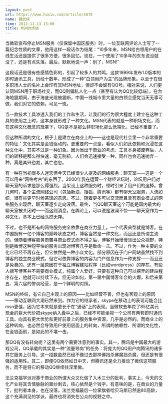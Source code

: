 ```yaml
---
layout: post
url: https://www.huxiu.com/article/5870
name: 魏武挥
time: 2012-11-13 15:00
title: MSN的终结
---
```

当微软宣布停止MSN服务（仅保留中国区服务）时，一位互联网评论人士写了一篇纪念性质的文章，他用这样一段话作为结尾：“10多年来，MSN给白领用户的在线生活还是提供了很多方便，很多回忆。现在，一个使用了10多年的东东说没就没了，还是有点失落。最后，默默地说一声：别了，MSN!”

这段话还是很有些感情色彩的，引起了较多人的共鸣。这款1999年发布1.0版本的即时通讯工具，历经十数年，形成了一种“白领用户为主”的品牌形象。以至于在很多职场人士的名片上会印有其MSN地址，但却不会留有QQ号。相对来说，人们更认同MSN用于职场社交，而QQ则偏私人化一点（甚至有认为QQ比较低端）。在台海地震期间，由于海底光缆被震断，中国一线城市里大量的白领会感觉当天无事可做，我们对它的依赖，可见一斑。

当一款技术工具渗透入我们的工作和生活，让我们的行为很大程度上建立在这种工具的使用之上时，这本身就形成了一种文化。MSN代表的就是一种职场文化，而在这种文化概念的笼罩下，QQ是不是那么非职场化那么低端化，已经不重要了。

但这种所谓的文化，根子上是建立在商业上的——这也是现代社会里一个非常重要的特征：文化其实是金钱驱动的。更重要的一点是，看似人们如此依赖和沉浸在这种文化中，其实不过是一种幻象。因为当出于商业的考虑，工具本身被废弃后，人们的转移是那么得快速，毫无别扭。人们会迅速接受一种，同样也会迅速抛弃一种，真是其兴也勃，其亡也忽。

有一种在当初很多人迷恋但今天已经很少人提及的网络服务：聊天室——这是一个可以用来“网络考古”的东西了。2000年我在运营一个财经论坛时，论坛用户们对聊天室的诉求是那么得强烈。当架设上这种服务时，顿时引来了用户们的追捧。曾几何时，各个主流网络公司（包括新浪、搜狐、腾讯等）都有聊天室服务，人流如织，很有些更早时候茶馆的意思。不过，随着更多可以交流而且具有商业模式的网络服务出现后，聊天室逐步走向没落。最终，当QQ聊天室这个可能是国内最大的聊天室被关闭时——而这则消息，在舆论上，可以说是波澜不惊——聊天室作为一种文化，基本上已经荡然无存。

不过，也不是所有的网络服务完全依靠在商业力量上。一个代表典型就是博客。在中国拥有一亿个博客的巅峰状态之时，博客当然是一种文化，而且还是所谓主流的。但随着博客服务商苦寻商业模式而不得之后，博客开始慢慢淡出公众视野，特别是微博这种短平快的服务出现对博客几乎是致命一击。不过，作为一种主要的文化它已经不再存在，但它依然是一种小众文化。部分原因在于门户网站虽然找不到博客的独立商业模式，但它可依靠博客的内容为门户信息作为一种支撑——而且还是免费的。还有一层原因在于独立博客建站程序（比如wordpress）的存在。有些人撰写博客并不需要商业模式，纯属个人爱好，只要有这种自己可以摆弄的建站程序存在，他就可以持续下去。但无论如何，第一届中国博客年会的火爆，和后来第五、第六届的惨淡经营，是一个鲜明的对照。

MSN的终结，有它自己主观上的原因——比如经营不善，但也有客观上的原因——移动互联网大潮已然来到。作为它的继承者，skype在移动上的表现可能会比msn更佳，因为它本来就是更长于在“通话”上的表现。当微软去年花了85亿美元现金的巨大代价把skype纳入囊中之后，已经不可能坐视一个公司有两套即时通讯工具。向具有更大优势和更好前景上的服务集中资源，几乎是必然的。而商业上的这种转向，也必然会导致用户使用层面上的转向，所谓的依赖性、所谓的文化性，在金钱面前，是如此的不堪一击。

那QQ有没有转向呢？这里有两个需要注意到的事实。其一，腾讯是中国最大的游戏公司，QQ承载的其实是一种“流量导向”的任务：将庞大的QQ用户向腾讯的诸多其它服务上引导。这一招数虽然已经不像过去那样佛挡杀佛魔挡杀魔，但还是有很强的适用性。其二，即便QQ依然如日中天，但腾讯还是全力推动了微信这项服务，而不是将它的移动QQ继续往深里做。

法兰克福学派对基于商业的所谓大众文化做了入木三分的批判，事实上，今天的文化产业将其含情脉脉的面纱剥去，核心依然是个钱字。有意味的是，在商业的力量下，批判者本身，也在没落。法兰克福最后一位掌旗者哈贝马斯已然逾80高龄，这个充满洞见的学派，最终也将消失在公众的视野之中。

